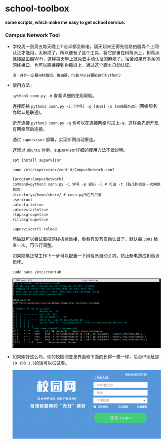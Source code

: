 # school-toolbox
**some scripts, which make me easy to get school service.**

### Campus Network Tool

- 学校周一到周五每天晚上11点半都会断电，隔天起来还得先给路由器弄个上网认证才能用，太麻烦了。所以便有了这个工具，将它部署在树莓派上，树莓派连接路由器WiFi，这样每天早上就免去手动认证的麻烦了。宿舍如果有多余的网线接口，也可以直接接到树莓派上，通过这个脚本自动认证。
  
  `注：并非一定要用树莓派，路由器、PC都可以只要能运行Python3`

- 使用方法 : 
  
  `python3 conn.py -h` 查看详细的使用帮助。
  
  连接网络 `python3 conn.py -i [学号] -p [密码] -s [网络服务商]` (网络服务商默认是联通)。

  断开连接 `python3 conn.py -q` 也可以在连接网络时加上`-q`，这样会先断开现有网络然后连接。

  通过 `supervisor` 部署，实现断网自动重连。

  这里以 `Ubuntu` 为例，supervisor详细的使用方法不做说明。

  `apt install supervisor`

  `nano /etc/supervisor/conf.d/CampusNetwork.conf`

  ```
  [program:CampusNetwork] 
  command=python3 conn.py -i 学号 -p 密码 -l # 可选 -t [每几秒检查一次网络状态]
  directory=/home/share/ # conn.py所在的目录
  user=root
  autostart=true
  autorestart=true
  stopasgroup=true
  killasgroup=true
  ```

  `supervisorctl reload`
  
  然后就可以尝试着把网线拔掉重接，看看有没有自动认证了。默认每 `300s` 检查一次，可自行调整。
  
  如果能够正常工作下一步可以配置一下树莓派自动关机，防止断电造成树莓派损坏。
  
  `sudo nano /etc/crontab`
  
  ![crontab](CampusNetwork/imgs/crontab.png)
  
- 如果刚好这么巧，你的校园网登录界面和下面的长得一模一样，后台IP地址是`10.100.1.5`的话可以试试看。

  ![campusnetwork](CampusNetwork/imgs/campusnetwork.png)